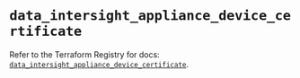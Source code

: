 # `data_intersight_appliance_device_certificate`

Refer to the Terraform Registry for docs: [`data_intersight_appliance_device_certificate`](https://registry.terraform.io/providers/ciscodevnet/intersight/1.0.71/docs/data-sources/appliance_device_certificate).
